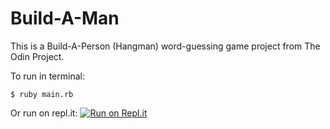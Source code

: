 # Build-A-Man

This is a Build-A-Person (Hangman) word-guessing game project from The Odin Project.

To run in terminal:
```
$ ruby main.rb
```

Or run on repl.it:
[![Run on Repl.it](https://repl.it/badge/github/helloeduardo/build_a_person)](https://repl.it/github/helloeduardo/build_a_person)
